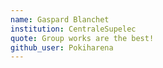 ```yaml
---
name: Gaspard Blanchet
institution: CentraleSupelec
quote: Group works are the best!
github_user: Pokiharena
---
```

